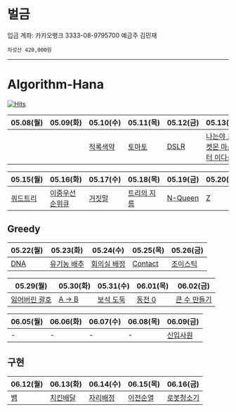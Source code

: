 <head>
    <link rel="Shortcut Icon" type="image/png" 
      href="{{ "./Images/favicon.png"  | absolute_url }}">
</head>

# 벌금

입금 계좌: 카카오뱅크 3333-08-9795700 예금주 김민재

```
차성산 420,000원
```

---

# Algorithm-Hana

[![Hits](https://hits.seeyoufarm.com/api/count/incr/badge.svg?url=https%3A%2F%2Fgithub.com%2Flake041%2Falgorithm-hana&count_bg=%23008485&title_bg=%23B5B5B5&icon=&icon_color=%23E7E7E7&title=hits&edge_flat=false)](https://hits.seeyoufarm.com)


|05.08(월)|05.09(화)|05.10(수)|05.11(목)|05.12(금)|05.13(토)|05.14(일)|
|---|---|---|---|---|---|---|
|||[적록색약](https://www.acmicpc.net/problem/10026)|[토마토](https://www.acmicpc.net/problem/7576)|[DSLR](https://www.acmicpc.net/problem/9019)|[나는야 포켓몬 마스터 이다솜](https://www.acmicpc.net/problem/1620)|[1,2,3 더하기](https://www.acmicpc.net/problem/9095)|

|05.15(월)|05.16(화)|05.17(수)|05.18(목)|05.19(금)|05.20(토)|05.21(일)|
|---|---|---|---|---|---|---|
|[쿼드트리](https://www.acmicpc.net/problem/1992)|[이중우선순위큐](https://www.acmicpc.net/problem/7662)|[거짓말](https://www.acmicpc.net/problem/1043)|[트리의 지름](https://www.acmicpc.net/problem/1167)|[N-Queen](https://www.acmicpc.net/problem/9663)|[Z](https://www.acmicpc.net/problem/1074)|[연결 요소의 개수](https://www.acmicpc.net/problem/11724)|


## Greedy
|05.22(월)|05.23(화)|05.24(수)|05.25(목)|05.26(금)|
|---|---|---|---|---|
|[DNA](https://www.acmicpc.net/problem/1969)|[유기농 배추](https://www.acmicpc.net/problem/1012)|[회의실 배정](https://www.acmicpc.net/problem/1931)|[Contact](https://www.acmicpc.net/problem/1013)|[조이스틱](https://school.programmers.co.kr/learn/courses/30/lessons/42860)|

|05.29(월)|05.30(화)|05.31(수)|06.01(목)|06.02(금)|
|---|---|---|---|---|
|[잃어버린 괄호](https://www.acmicpc.net/problem/1541)|[A → B](https://www.acmicpc.net/problem/16953)|[보석 도둑](https://www.acmicpc.net/problem/1202)|[동전 0](https://www.acmicpc.net/problem/11047)|[큰 수 만들기](https://school.programmers.co.kr/learn/courses/30/lessons/42883)|

|06.05(월)|06.06(화)|06.07(수)|06.08(목)|06.09(금)|
|---|---|---|---|---|
|-|-|-|-|[신입사원](https://www.acmicpc.net/problem/1946)|

## 구현
|06.12(월)|06.13(화)|06.14(수)|06.15(목)|06.16(금)|
|---|---|---|---|---|
|[뱀](https://www.acmicpc.net/problem/3190)|[치킨배달](https://www.acmicpc.net/problem/15686)|[자리배정](https://www.acmicpc.net/problem/10157)|[이전순열](https://www.acmicpc.net/problem/10973)|[로봇청소기](https://www.acmicpc.net/problem/14503)|

<!-- 
|06.05(월)|06.06(화)|06.07(수)|06.08(목)|06.09(금)|
|---|---|---|---|---|
|[월요일]()|[화요일]()|[수요일]()|[목요일]()|[금요일]()|
 -->
